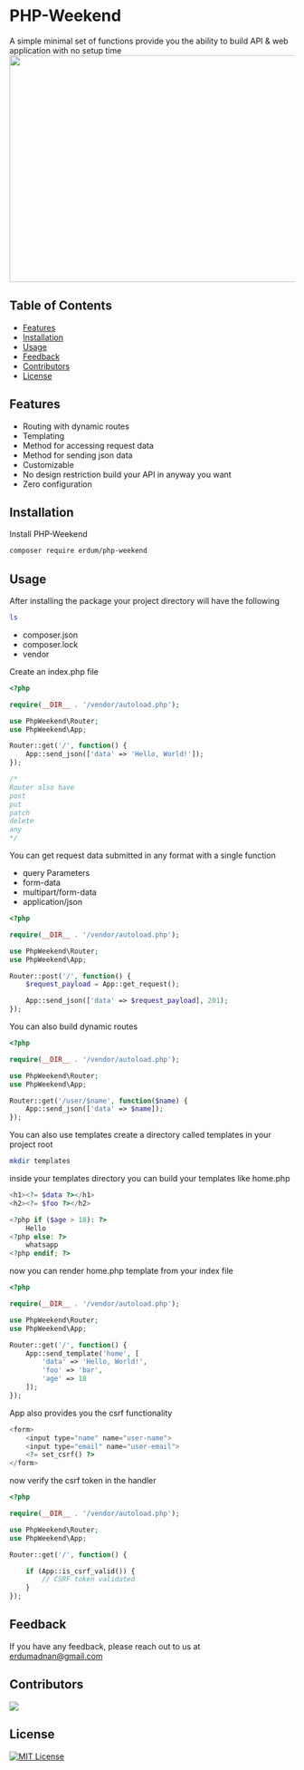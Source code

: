 
# PHP-Weekend

A simple minimal set of functions provide you the ability to build API & web application with no setup time <br>
<img src="https://i.imgur.com/pLikazr.png" width="700" height="400" />

## Table of Contents

- [Features](#features)
- [Installation](#installation)
- [Usage](#usage)
- [Feedback](#feedback)
- [Contributors](#contributors)
- [License](#license)

## Features

- Routing with dynamic routes
- Templating
- Method for accessing request data
- Method for sending json data
- Customizable
- No design restriction build your API in anyway you want
- Zero configuration


## Installation

Install PHP-Weekend

```bash
composer require erdum/php-weekend
```
    
## Usage

After installing the package your project directory will have the following

```bash
ls
```
- composer.json
- composer.lock
- vendor

Create an index.php file

```php
<?php

require(__DIR__ . '/vendor/autoload.php');

use PhpWeekend\Router;
use PhpWeekend\App;

Router::get('/', function() {
    App::send_json(['data' => 'Hello, World!']);
});

/*
Router also have
post
put
patch
delete
any
*/
```

You can get request data submitted in any format with a single function
- query Parameters
- form-data
- multipart/form-data
- application/json

```php
<?php

require(__DIR__ . '/vendor/autoload.php');

use PhpWeekend\Router;
use PhpWeekend\App;

Router::post('/', function() {
    $request_payload = App::get_request();

    App::send_json(['data' => $request_payload], 201);
});
```

You can also build dynamic routes
```php
<?php

require(__DIR__ . '/vendor/autoload.php');

use PhpWeekend\Router;
use PhpWeekend\App;

Router::get('/user/$name', function($name) {
    App::send_json(['data' => $name]);
});
```

You can also use templates create a directory called templates in your project root

```bash
mkdir templates
```
inside your templates directory you can build your templates like home.php

```php
<h1><?= $data ?></h1>
<h2><?= $foo ?></h2>

<?php if ($age > 18): ?>
    Hello
<?php else: ?>
    whatsapp
<?php endif; ?>
```

now you can render home.php template from your index file

```php
<?php

require(__DIR__ . '/vendor/autoload.php');

use PhpWeekend\Router;
use PhpWeekend\App;

Router::get('/', function() {
    App::send_template('home', [
        'data' => 'Hello, World!',
        'foo' => 'bar',
        'age' => 18
    ]);
});
```

App also provides you the csrf functionality

```php
<form>
    <input type="name" name="user-name">
    <input type="email" name="user-email">
    <?= set_csrf() ?>
</form>
```

now verify the csrf token in the handler
```php
<?php

require(__DIR__ . '/vendor/autoload.php');

use PhpWeekend\Router;
use PhpWeekend\App;

Router::get('/', function() {

    if (App::is_csrf_valid()) {
        // CSRF token validated
    }
});
```
## Feedback

If you have any feedback, please reach out to us at erdumadnan@gmail.com

## Contributors

<a href="https://github.com/erdum/php-weekend/graphs/contributors">
  <img src="https://contrib.rocks/image?repo=erdum/php-weekend" />
</a>

## License
[![MIT License](https://img.shields.io/badge/License-MIT-green.svg)](https://choosealicense.com/licenses/mit/)

